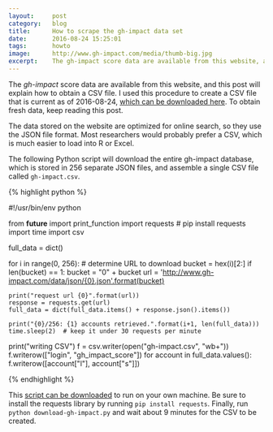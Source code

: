 ```yaml
---
layout:     post
category:   blog
title:      How to scrape the gh-impact data set
date:       2016-08-24 15:25:01
tags:       howto
image:      http://www.gh-impact.com/media/thumb-big.jpg
excerpt:    The gh-impact score data are available from this website, and this post will explain how to obtain a CSV file.  I used this procedure to create a CSV file that is current as of 2016-08-24, which can be downloaded here.  To obtain fresh data, keep reading this post.
---
```


The *gh-impact* score data are available from this website, and this post will explain how to obtain a CSV file.  I used this procedure to create a CSV file that is current as of 2016-08-24, [which can be downloaded here](/media/gh-impact-2016-08-24.csv.gz).  To obtain fresh data, keep reading this post.

The data stored on the website are optimized for online search, so they use the JSON file format.  Most researchers would probably prefer a CSV, which is much easier to load into R or Excel.

The following Python script will download the entire gh-impact database, which is stored in 256 separate JSON files, and assemble a single CSV file called `gh-impact.csv`.

{% highlight python %}

#!/usr/bin/env python

from __future__ import print_function
import requests  # pip install requests
import time
import csv

full_data = dict()

for i in range(0, 256):
    # determine URL to download
    bucket = hex(i)[2:]
    if len(bucket) == 1:
        bucket = "0" + bucket
    url = 'http://www.gh-impact.com/data/json/{0}.json'.format(bucket)

    print("request url {0}".format(url))
    response = requests.get(url)
    full_data = dict(full_data.items() + response.json().items())

    print("{0}/256: {1} accounts retrieved.".format(i+1, len(full_data)))
    time.sleep(2)  # keep it under 30 requests per minute

print("writing CSV")
f = csv.writer(open("gh-impact.csv", "wb+"))
f.writerow(["login", "gh_impact_score"])
for account in full_data.values():
    f.writerow([account["l"], account["s"]])

{% endhighlight %}

This [script can be downloaded](/media/download-gh-impact.py) to run on your own machine.  Be sure to install the requests library by running `pip install requests`.  Finally, run `python download-gh-impact.py` and wait about 9 minutes for the CSV to be created.
